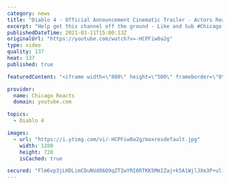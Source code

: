 ```yaml
---
category: news
title: "Diablo 4 - Official Announcement Cinematic Trailer - Actors React"
excerpt: "Help get this channel off the ground - Like and Sub #Chicago #Blind #React."
publishedDateTime: 2021-03-11T15:00:13Z
originalUrl: "https://youtube.com/watch?v=-HCPFiw0a2g"
type: video
quality: 137
heat: 137
published: true

featuredContent: "<iframe width=\"800\" height=\"500\" frameborder=\"0\" src=\"https://www.youtube.com/embed/-HCPFiw0a2g\" allow=\"accelerometer; autoplay; encrypted-media; gyroscope; picture-in-picture\" allowfullscreen></iframe>"

provider:
  name: Chicago Reacts
  domain: youtube.com

topics:
  - Diablo 4

images:
  - url: "https://i.ytimg.com/vi/-HCPFiw0a2g/maxresdefault.jpg"
    width: 1280
    height: 720
    isCached: true

secured: "Flm6vp3jLHDLimCDuNUd86Q9qZTIwYRI6RTKK5MmIZaj+k5A1WjlJXe3P+uli6oZosEU6xu7dOdlBQvgJQjuSbpDJZR5g5PDfET25KxMWZqmlPtkwLCnFdaKtDLIq0JOwKAhu2SAZ8pDtKFBx44KV0pgAnYKuiKgW3pI9AAuAS5AkhfbVxR7RdN8qbHjMqb5GvAdnuAhM7cv4nNZbrGre34i5FqrzGEQjo62m++a8h4mVh+dmnc5XMaOFvqcvCMKZIjG1+sN7kJpwkgrw0bFmL5h1QK7SP4JO2p8yoJKa4/YRrFZ0oAFCmv9Uvbz61ok0jEBPDhxiffJYcC5Bu/lDzfUF2kljb6qR7x4Zyae+p9oXmJv571YTZAe3IqLItg9O7btJs/mZ1YZ29+Fr0Hx3rSWvHcZSNv1prkADDk44X1Hnxdaubsi4uZOM97xFQcN;JumvN+DZJgEWzvzLFKIIng=="
---
```


